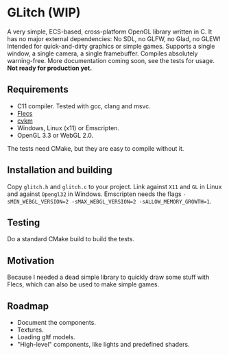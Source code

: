 # GLitch (WIP)
A very simple, ECS-based, cross-platform OpenGL library written in C. It has no major external dependencies: No SDL, no
GLFW, no Glad, no GLEW! Intended for quick-and-dirty graphics or simple games. Supports a single window, a single
camera, a single framebuffer. Compiles absolutely warning-free. More documentation coming soon, see the tests for
usage. **Not ready for production yet.**

## Requirements
- C11 compiler. Tested with gcc, clang and msvc.
- [Flecs](https://www.flecs.dev/flecs/)
- [cvkm](https://github.com/999pingGG/cvkm)
- Windows, Linux (x11) or Emscripten.
- OpenGL 3.3 or WebGL 2.0.

The tests need CMake, but they are easy to compile without it.

## Installation and building
Copy `glitch.h` and `glitch.c` to your project. Link against `X11` and `GL` in Linux and against `Opengl32` in Windows.
Emscripten needs the flags `-sMIN_WEBGL_VERSION=2 -sMAX_WEBGL_VERSION=2 -sALLOW_MEMORY_GROWTH=1`.

## Testing
Do a standard CMake build to build the tests.

## Motivation
Because I needed a dead simple library to quickly draw some stuff with Flecs, which can also be used to make simple
games.

## Roadmap
- Document the components.
- Textures.
- Loading gltf models.
- "High-level" components, like lights and predefined shaders.
